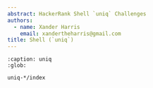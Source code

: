 ```yaml
---
abstract: HackerRank Shell `uniq` Challenges
authors:
  - name: Xander Harris
    email: xandertheharris@gmail.com
title: Shell (`uniq`)
---
```


```{toctree}
:caption: uniq
:glob:

uniq-*/index
```

```{index} shell; uniq
```

```{sectionauthor} Xander Harris <xandertheharris@gmail.com>
```
